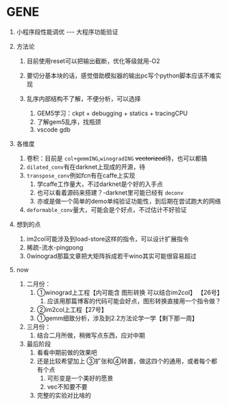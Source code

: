 # GENE

1. 小程序段性能调优 --- 大程序功能验证
2. 方法论

   1. 目前使用reset可以把输出截断，优化等级就用-O2
   2. 要切分基本块的话，感觉借助模拟器的输出pc写个python脚本应该不难实现
   3. 乱序内部结构不了解，不便分析，可以选择

      1. GEM5学习：ckpt  +  debugging +  statics  +  tracingCPU
      2. 了解gem5乱序，找瓶颈
      3. vscode gdb
3. 各维度

   1. 卷积：目前是 `col+gemmING`,`winogradING` ~~vectorized~~待，也可以都搞
   2. `dilated_conv`有在darknet上现成的开源，待
   3. `transpose_conv`例如fcn有在caffe上实现
      1. 学caffe工作量大，不过darknet是个好的入手点
      2. 也可以看着源码来搭建？-darknet里可能已经有 `deconv`
      3. 亦或是做一个简单的demo单纯验证功能性，到后期在尝试跑大的网络
   4. `deformable_conv`量大，可能会是个好点，不过估计不好验证
4. 想到的点

   1. im2col可能涉及到load-store这样的指令，可以设计扩展指令
   2. 稀疏-流水-pingpong
   3. 0winograd那篇文章把大矩阵拆成若干wino其实可能很容易超过
5. now

   1. 二月份：
      1. ①winograd上工程【内可能含 图形转换 可以结合im2col】   【26号】
         1. 应该用那篇博客的代码可能会好点，图形转换直接用一个指令做？
      2. ②im2col上工程【27号】
      3. ①gemm细致分析，涉及到2.2方法论学一学【剩下那一周】
   2. 三月份：
      1. 结合二月所做，稍微写点东西，应对中期
   3. 最后阶段
      1. 看看中期前做的效果吧
      2. 还是比较希望加上 ③扩张和④转置，做这四个的通用，或者每个都有个点
         1. 可形变是一个美好的愿景
         2. vec不知要不要
      3. 完整的实验对比啥的
